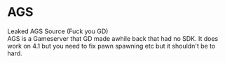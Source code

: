 # AGS
Leaked AGS Source (Fuck you GD)<br>
AGS is a Gameserver that GD made awhile back that had no SDK. It does work on 4.1 but you need to fix pawn spawning etc but it shouldn't be to hard.
